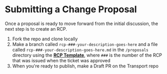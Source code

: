 # Submitting a Change Proposal
Once a proposal is ready to move forward from the initial discussion, the next step is to create an RCP. 

1. Fork the repo and clone locally
2. Make a branch called `rcp-###-your-description-goes-here` and a file called `rcp-###-your-description-goes-here.md` in the `/proposals` directory using the [**RCP Template**](./rcp-template.md), where `###` is the number of the RCP that was issued when the ticket was approved
3. When you're ready to publish, make a Draft PR on the Transport repo
